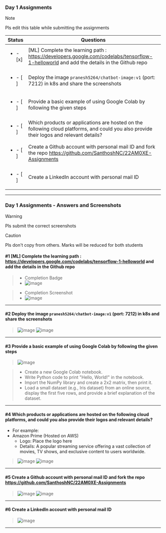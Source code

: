 ### Day 1 Assignments

> [!NOTE]
> Pls edit this table while submitting the assignments

| Status         | Questions     | 
|----------------|---------------|
| <ul><li>- [x] </li></ul> | [ML] Complete the learning path : https://developers.google.com/codelabs/tensorflow-1-helloworld and add the details in the Github repo |
| <ul><li>- [ ] </li></ul> | Deploy the image `pranesh5264/chatbot-image:v1` (port: 7212) in k8s and share the screenshots |
| <ul><li>- [ ] </li></ul> | Provide a basic example of using Google Colab by following the given steps  |
| <ul><li>- [ ] </li></ul> | Which products or applications are hosted on the following cloud platforms, and could you also provide their logos and relevant details?  |
| <ul><li>- [ ] </li></ul> | Create a Github account with personal mail ID and fork the repo https://github.com/SanthoshNC/22AM0XE-Assignments  |
| <ul><li>- [ ] </li></ul> | Create a LinkedIn account with personal mail ID  |


***

### Day 1 Assignments - Answers and Screenshots

> [!WARNING]
> Pls submit the correct screenshots

> [!CAUTION]
> Pls don't copy from others. Marks will be reduced for both students

#### #1 [ML] Complete the learning path : https://developers.google.com/codelabs/tensorflow-1-helloworld and add the details in the Github repo

> - Completion Badge
> - ![image](https://github.com/user-attachments/assets/d6c71601-2cee-4568-8986-0eeaf922b379)

> - Completion Screenshot
> - ![image](https://github.com/user-attachments/assets/d2cf131c-0f15-4183-ad7c-db0b2d7ef834)


***

#### #2 Deploy the image `pranesh5264/chatbot-image:v1` (port: 7212) in k8s and share the screenshots
> ![image](https://github.com/user-attachments/assets/b138c0d4-f6e2-4c46-876c-d4b94c494411)
> ![image](https://github.com/user-attachments/assets/b1d6c75d-e191-4b2c-82ab-70201e0e19ff)



***

#### #3 Provide a basic example of using Google Colab by following the given steps
> ![image](https://github.com/user-attachments/assets/1dbf2d3e-2db2-4658-b34e-69ad7d515362)

> - Create a new Google Colab notebook.
> - Write Python code to print "Hello, World!" in the notebook.
> - Import the NumPy library and create a 2x2 matrix, then print it.
> - Load a small dataset (e.g., Iris dataset) from an online source, display the first five rows, and provide a brief explanation of the dataset.

***

#### #4 Which products or applications are hosted on the following cloud platforms, and could you also provide their logos and relevant details? 
- For example:
- Amazon Prime (Hosted on AWS)
  - Logo: Place the logo here
  - Details: A popular streaming service offering a vast collection of movies, TV shows, and exclusive content to users worldwide.

> ![image](https://github.com/user-attachments/assets/d88b1068-1a05-411d-a106-477bbd367694)
![image](https://github.com/user-attachments/assets/61a3c9c8-bba1-4c6d-8965-a38267bb77fe)


***

#### #5 Create a Github account with personal mail ID and fork the repo https://github.com/SanthoshNC/22AM0XE-Assignments
> ![image](https://github.com/user-attachments/assets/131afceb-9c10-447f-a03f-1fd70f1f430c)
> ![image](https://github.com/user-attachments/assets/9a48e19f-9576-4989-8ff7-5b91efeefab9)



***

#### #6 Create a LinkedIn account with personal mail ID
> ![image](https://github.com/user-attachments/assets/f5ff9055-5cdc-4772-8964-40241085f170)


***
